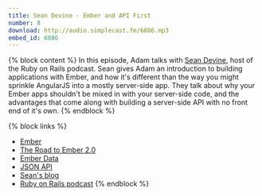 ```yaml
---
title: Sean Devine - Ember and API First
number: 8
download: http://audio.simplecast.fm/6886.mp3
embed_id: 6886
---
```


{% block content %}
In this episode, Adam talks with [Sean Devine](https://twitter.com/barelyknown), host of the Ruby on Rails podcast. Sean gives Adam an introduction to building applications with Ember, and how it's different than the way you might sprinkle AngularJS into a mostly server-side app. They talk about why your Ember apps shouldn't be mixed in with your server-side code, and the advantages that come along with building a server-side API with no front end of it's own.
{% endblock %}

{% block links %}
- [Ember](http://emberjs.com/)
- [The Road to Ember 2.0](https://github.com/emberjs/rfcs/pull/15)
- [Ember Data](https://github.com/emberjs/data)
- [JSON API](http://jsonapi.org/)
- [Sean's blog](http://www.barelyknown.com/)
- [Ruby on Rails podcast](http://5by5.tv/rubyonrails)
{% endblock %}
